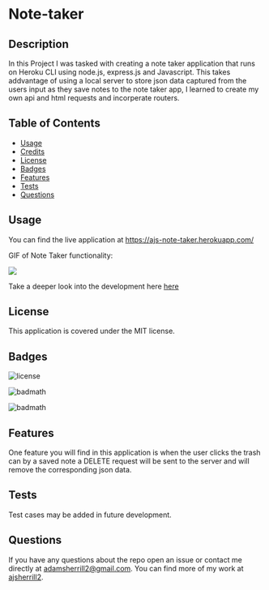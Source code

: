 # Note-taker

## Description

In this Project I was tasked with creating a note taker application that runs on Heroku CLI using node.js, express.js and Javascript. This takes addvantage of using a local server to store json data captured from the users input as they save notes to the note taker app, I learned to create my own api and html requests and incorperate routers.

## Table of Contents

- [Usage](#usage)
- [Credits](#credits)
- [License](#license)
- [Badges](#Badges)
- [Features](#Features)
- [Tests](#Tests)
- [Questions](#Questions)

## Usage

You can find the live application at https://ajs-note-taker.herokuapp.com/

GIF of Note Taker functionality:

<img src="./assets/Note-Taker.gif">

Take a deeper look into the development here [here](https://github.com/ajsherrill2/Note-Taker.git)

## License

This application is covered under the MIT license.

## Badges

![license](https://img.shields.io/badge/license-MIT-yellow.svg)

![badmath](https://img.shields.io/github/languages/top/lernantino/badmath)

![badmath](https://img.shields.io/github/repo-size/ajsherrill2/README-Generator)

## Features

One feature you will find in this application is when the user clicks the trash can by a saved note a DELETE request will be sent to the server and will remove the corresponding json data.

## Tests

Test cases may be added in future development.

## Questions

If you have any questions about the repo open an issue or contact me directly at adamsherrill2@gmail.com. You can find more of my work at [ajsherrill2](https://github.com/ajsherrill2/).